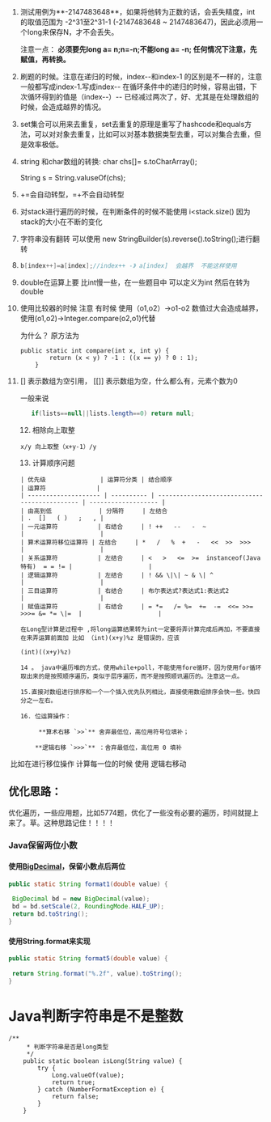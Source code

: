 1. 测试用例为**-2147483648**，如果将他转为正数的话，会丢失精度，int 的取值范围为 -2^31至2^31-1 (-2147483648 ~ 2147483647)，因此必须用一个long来保存N，才不会丢失。

   注意一点： **必须要先long a= n;n=-n;不能long a= -n;   任何情况下注意，先赋值，再转换。**

   

2. 刷题的时候。注意在递归的时候，index--和index-1 的区别是不一样的，注意一般都写成index-1.写成index-- 在循环条件中的递归的时候，容易出错，下次循环得到的值是（index--）-- 已经减过两次了，好、尤其是在处理数组的时候，会造成越界的情况。

3. set集合可以用来去重复，set去重复的原理是重写了hashcode和equals方法，可以对对象去重复，比如可以对基本数据类型去重，可以对集合去重，但是效率极低。

4. string 和char数组的转换: char  chs[]= s.toCharArray();

   String s = String.valuseOf(chs);  

5. +=会自动转型，=+不会自动转型

6. 对stack进行遍历的时候，在判断条件的时候不能使用  i<stack.size() 因为 stack的大小在不断的变化   

7. 字符串没有翻转  可以使用 new StringBuilder(s).reverse().toString();进行翻转 

8. ```java
   b[index++]=a[index];//index++ -》 a[index]  会越界  不能这样使用
   ```

9. double在运算上要 比int慢一些，在一些题目中 可以定义为int 然后在转为double

10. 使用比较器的时候 注意 有时候 使用（o1,o2）->o1-o2  数值过大会造成越界，使用(o1,o2)->Integer.compare(o2,o1)代替

    为什么？ 原方法为 

    ```
    public static int compare(int x, int y) {
            return (x < y) ? -1 : ((x == y) ? 0 : 1);
        }
    ```

11. []  表示数组为空引用， [[]] 表示数组为空，什么都么有，元素个数为0

    一般来说

    ```java
       if(lists==null||lists.length==0) return null;
    ```

    

    12.  相除向上取整

        x/y 向上取整（x+y-1）/y

    13.  计算顺序问题  
    
        | 优先级               | 运算符分类 | 结合顺序                                      | 运算符              |
        | -------------------- | ---------- | --------------------------------------------- | ------------------- |
        | 由高到低             | 分隔符     | 左结合                                        | .  []   ( )   ;   , |
        | 一元运算符           | 右结合     | ! ++   --   -  ~                              |                     |
        | 算术运算符移位运算符 | 左结合     | *   /   %  +   -   <<  >>  >>>                |                     |
        | 关系运算符           | 左结合     | <   >   <=  >=  instanceof(Java 特有)  = = != |                     |
        | 逻辑运算符           | 左结合     | ! && \|\| ~ & \| ^                            |                     |
        | 三目运算符           | 右结合     | 布尔表达式?表达式1:表达式2                    |                     |
        | 赋值运算符           | 右结合     | = *=   /= %=  +=  -=  <<= >>= >>>= &= *= \|=  |                     |
    
        在Long型计算是过程中 ,将long运算结果转为int一定要将弄计算完成后再加，不要直接在来弄运算前面加 比如 （int)(x+y)%z 是错误的，应该
    
        (int)((x+y)%z)
        
        14 。 java中遍历堆的方式，使用while+poll，不能使用fore循环，因为使用for循环取出来的是按照顺序遍历，类似于层序遍历，而不是按照顺讯遍历的。注意这一点。
        
        15.直接对数组进行排序和一个一个插入优先队列相比，直接使用数组排序会快一些。快四分之一左右。
        
        16. 位运算操作：
        
             **算术右移 `>>`** 舍弃最低位，高位用符号位填补；
        
            **逻辑右移 `>>>`** ：舍弃最低位，高位用 0 填补

​        比如在进行移位操作 计算每一位的时候 使用 逻辑右移动

## 优化思路：

  优化遍历，一些应用题，比如5774题，优化了一些没有必要的遍历，时间就提上来了。草。这种思路记住！！！！



### Java保留两位小数

#### 使用[BigDecimal](https://so.csdn.net/so/search?q=BigDecimal&spm=1001.2101.3001.7020)，保留小数点后两位

```java
public static String format1(double value) {
 
 BigDecimal bd = new BigDecimal(value);
 bd = bd.setScale(2, RoundingMode.HALF_UP);
 return bd.toString();
}
```

#### 使用String.format来实现

```java
public static String format5(double value) {
 
 return String.format("%.2f", value).toString();
}
```



# Java判断字符串是不是整数

```
/**
     * 判断字符串是否是long类型
     */
    public static boolean isLong(String value) {
        try {
            Long.valueOf(value);
            return true;
        } catch (NumberFormatException e) {
            return false;
        }
    }
```

